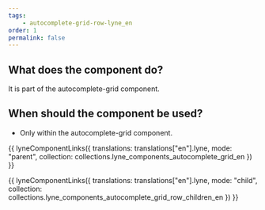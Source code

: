 ```yaml
---
tags: 
    - autocomplete-grid-row-lyne_en
order: 1
permalink: false
---
```


## What does the component do?
It is part of the autocomplete-grid component.

## When should the component be used?
* Only within the autocomplete-grid component.

{{ lyneComponentLinks({
  translations: translations["en"].lyne,
  mode: "parent",
  collection: collections.lyne_components_autocomplete_grid_en
}) }}

{{ lyneComponentLinks({
  translations: translations["en"].lyne,
  mode: "child",
  collection: collections.lyne_components_autocomplete_grid_row_children_en
}) }}
